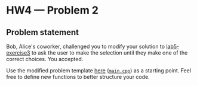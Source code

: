 # HW4 — Problem 2

## Problem statement

Bob, Alice's coworker, challenged you to modify your solution to [lab5-exercise3](https://repl.it/@agurtovoy/lab5-exercise3) to ask the user to make the selection until they make one of the correct choices. You accepted. 

Use the modified problem template [here](https://repl.it/@agurtovoy/hw4-problem2) ([`main.cpp`](main.cpp)) as a starting point. Feel free to define new functions to better structure your code.
